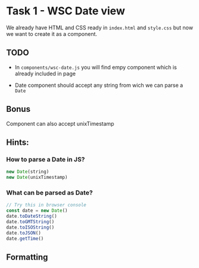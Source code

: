 # Task 1 - WSC Date view

We already have HTML and CSS ready in `index.html` and `style.css` but now we want to create it as a component.

## TODO

 * In `components/wsc-date.js` you will find empy component which is already included in page

 * Date component should accept any string from wich we can parse a `Date`


## Bonus

Component can also accept unixTimestamp


## Hints:

### How to parse a Date in JS?

```js
new Date(string)
new Date(unixTimestamp)
```


### What can be parsed as Date?

```js
// Try this in browser console
const date = new Date()
date.toDateString()
date.toGMTString()
date.toISOString()
date.toJSON()
date.getTime()
```


## Formatting
```js

```
